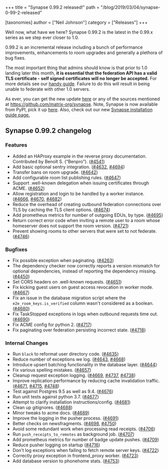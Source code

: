 +++
title = "Synapse 0.99.2 released!"
path = "/blog/2019/03/04/synapse-0-99-2-released"

[taxonomies]
author = ["Neil Johnson"]
category = ["Releases"]
+++

Well now, what have we here? Synapse 0.99.2 is the latest in the 0.99.x series as we step ever closer to 1.0.

0.99.2 is an incremental release including a bunch of performance improvements, enhancements to room upgrades and generally a plethora of bug fixes.

The most important thing that admins should know is that prior to 1.0 landing later this month, <strong>it is essential that the federation API has a valid TLS certificate - self signed certificates will no longer be accepted.</strong> For more details see our <a href="https://github.com/matrix-org/synapse/blob/master/docs/MSC1711_certificates_FAQ.md">handy guide</a>. Failure to do this will result in being unable to federate with other 1.0 servers.

As ever, you can get the new update <a href="https://github.com/matrix-org/synapse/releases/tag/v0.99.2">here</a> or any of the sources mentioned at <a href="https://github.com/matrix-org/synapse">https://github.com/matrix-org/synapse</a>. Note, Synapse is now available from PyPI, pick it up <a href="https://pypi.org/project/matrix-synapse/">here</a>. Also, check out our new <a href="/docs/guides/installing-synapse">Synapse installation guide page.</a>

<h2>Synapse 0.99.2 changelog</h2>
<h3>Features</h3>
<ul>
 	<li>Added an HAProxy example in the reverse proxy documentation. Contributed by Benoît S. (“Benpro”). (<a href="https://github.com/matrix-org/synapse/issues/4541" data-hovercard-type="issue" data-hovercard-url="/matrix-org/synapse/issues/4541/hovercard">#4541</a>)</li>
 	<li>Add basic optional sentry integration. (<a href="https://github.com/matrix-org/synapse/issues/4632" data-hovercard-type="pull_request" data-hovercard-url="/matrix-org/synapse/pull/4632/hovercard">#4632</a>, <a href="https://github.com/matrix-org/synapse/issues/4694" data-hovercard-type="pull_request" data-hovercard-url="/matrix-org/synapse/pull/4694/hovercard">#4694</a>)</li>
 	<li>Transfer bans on room upgrade. (<a href="https://github.com/matrix-org/synapse/issues/4642" data-hovercard-type="pull_request" data-hovercard-url="/matrix-org/synapse/pull/4642/hovercard">#4642</a>)</li>
 	<li>Add configurable room list publishing rules. (<a href="https://github.com/matrix-org/synapse/issues/4647" data-hovercard-type="pull_request" data-hovercard-url="/matrix-org/synapse/pull/4647/hovercard">#4647</a>)</li>
 	<li>Support .well-known delegation when issuing certificates through ACME. (<a href="https://github.com/matrix-org/synapse/issues/4652" data-hovercard-type="pull_request" data-hovercard-url="/matrix-org/synapse/pull/4652/hovercard">#4652</a>)</li>
 	<li>Allow registration and login to be handled by a worker instance. (<a href="https://github.com/matrix-org/synapse/issues/4666" data-hovercard-type="pull_request" data-hovercard-url="/matrix-org/synapse/pull/4666/hovercard">#4666</a>, <a href="https://github.com/matrix-org/synapse/issues/4670" data-hovercard-type="pull_request" data-hovercard-url="/matrix-org/synapse/pull/4670/hovercard">#4670</a>, <a href="https://github.com/matrix-org/synapse/issues/4682" data-hovercard-type="pull_request" data-hovercard-url="/matrix-org/synapse/pull/4682/hovercard">#4682</a>)</li>
 	<li>Reduce the overhead of creating outbound federation connections over TLS by caching the TLS client options. (<a href="https://github.com/matrix-org/synapse/issues/4674" data-hovercard-type="pull_request" data-hovercard-url="/matrix-org/synapse/pull/4674/hovercard">#4674</a>)</li>
 	<li>Add prometheus metrics for number of outgoing EDUs, by type. (<a href="https://github.com/matrix-org/synapse/issues/4695" data-hovercard-type="pull_request" data-hovercard-url="/matrix-org/synapse/pull/4695/hovercard">#4695</a>)</li>
 	<li>Return correct error code when inviting a remote user to a room whose homeserver does not support the room version. (<a href="https://github.com/matrix-org/synapse/issues/4721" data-hovercard-type="pull_request" data-hovercard-url="/matrix-org/synapse/pull/4721/hovercard">#4721</a>)</li>
 	<li>Prevent showing rooms to other servers that were set to not federate. (<a href="https://github.com/matrix-org/synapse/issues/4746" data-hovercard-type="pull_request" data-hovercard-url="/matrix-org/synapse/pull/4746/hovercard">#4746</a>)</li>
</ul>
<h3>Bugfixes</h3>
<ul>
 	<li>Fix possible exception when paginating. (<a href="https://github.com/matrix-org/synapse/issues/4263" data-hovercard-type="pull_request" data-hovercard-url="/matrix-org/synapse/pull/4263/hovercard">#4263</a>)</li>
 	<li>The dependency checker now correctly reports a version mismatch for optional
dependencies, instead of reporting the dependency missing. (<a href="https://github.com/matrix-org/synapse/issues/4450" data-hovercard-type="pull_request" data-hovercard-url="/matrix-org/synapse/pull/4450/hovercard">#4450</a>)</li>
 	<li>Set CORS headers on .well-known requests. (<a href="https://github.com/matrix-org/synapse/issues/4651" data-hovercard-type="pull_request" data-hovercard-url="/matrix-org/synapse/pull/4651/hovercard">#4651</a>)</li>
 	<li>Fix kicking guest users on guest access revocation in worker mode. (<a href="https://github.com/matrix-org/synapse/issues/4667" data-hovercard-type="pull_request" data-hovercard-url="/matrix-org/synapse/pull/4667/hovercard">#4667</a>)</li>
 	<li>Fix an issue in the database migration script where the
<code>e2e_room_keys.is_verified</code> column wasn't considered as
a boolean. (<a href="https://github.com/matrix-org/synapse/issues/4680" data-hovercard-type="issue" data-hovercard-url="/matrix-org/synapse/issues/4680/hovercard">#4680</a>)</li>
 	<li>Fix TaskStopped exceptions in logs when outbound requests time out. (<a href="https://github.com/matrix-org/synapse/issues/4690" data-hovercard-type="pull_request" data-hovercard-url="/matrix-org/synapse/pull/4690/hovercard">#4690</a>)</li>
 	<li>Fix ACME config for python 2. (<a href="https://github.com/matrix-org/synapse/issues/4717" data-hovercard-type="pull_request" data-hovercard-url="/matrix-org/synapse/pull/4717/hovercard">#4717</a>)</li>
 	<li>Fix paginating over federation persisting incorrect state. (<a href="https://github.com/matrix-org/synapse/issues/4718" data-hovercard-type="pull_request" data-hovercard-url="/matrix-org/synapse/pull/4718/hovercard">#4718</a>)</li>
</ul>
<h3>Internal Changes</h3>
<ul>
 	<li>Run <code>black</code> to reformat user directory code. (<a href="https://github.com/matrix-org/synapse/issues/4635" data-hovercard-type="pull_request" data-hovercard-url="/matrix-org/synapse/pull/4635/hovercard">#4635</a>)</li>
 	<li>Reduce number of exceptions we log. (<a href="https://github.com/matrix-org/synapse/issues/4643" data-hovercard-type="pull_request" data-hovercard-url="/matrix-org/synapse/pull/4643/hovercard">#4643</a>, <a href="https://github.com/matrix-org/synapse/issues/4668" data-hovercard-type="pull_request" data-hovercard-url="/matrix-org/synapse/pull/4668/hovercard">#4668</a>)</li>
 	<li>Introduce upsert batching functionality in the database layer. (<a href="https://github.com/matrix-org/synapse/issues/4644" data-hovercard-type="pull_request" data-hovercard-url="/matrix-org/synapse/pull/4644/hovercard">#4644</a>)</li>
 	<li>Fix various spelling mistakes. (<a href="https://github.com/matrix-org/synapse/issues/4657" data-hovercard-type="pull_request" data-hovercard-url="/matrix-org/synapse/pull/4657/hovercard">#4657</a>)</li>
 	<li>Cleanup request exception logging. (<a href="https://github.com/matrix-org/synapse/issues/4669" data-hovercard-type="pull_request" data-hovercard-url="/matrix-org/synapse/pull/4669/hovercard">#4669</a>, <a href="https://github.com/matrix-org/synapse/issues/4737" data-hovercard-type="pull_request" data-hovercard-url="/matrix-org/synapse/pull/4737/hovercard">#4737</a>, <a href="https://github.com/matrix-org/synapse/issues/4738" data-hovercard-type="pull_request" data-hovercard-url="/matrix-org/synapse/pull/4738/hovercard">#4738</a>)</li>
 	<li>Improve replication performance by reducing cache invalidation traffic. (<a href="https://github.com/matrix-org/synapse/issues/4671" data-hovercard-type="pull_request" data-hovercard-url="/matrix-org/synapse/pull/4671/hovercard">#4671</a>, <a href="https://github.com/matrix-org/synapse/issues/4715" data-hovercard-type="pull_request" data-hovercard-url="/matrix-org/synapse/pull/4715/hovercard">#4715</a>, <a href="https://github.com/matrix-org/synapse/issues/4748" data-hovercard-type="pull_request" data-hovercard-url="/matrix-org/synapse/pull/4748/hovercard">#4748</a>)</li>
 	<li>Test against Postgres 9.5 as well as 9.4. (<a href="https://github.com/matrix-org/synapse/issues/4676" data-hovercard-type="pull_request" data-hovercard-url="/matrix-org/synapse/pull/4676/hovercard">#4676</a>)</li>
 	<li>Run unit tests against python 3.7. (<a href="https://github.com/matrix-org/synapse/issues/4677" data-hovercard-type="pull_request" data-hovercard-url="/matrix-org/synapse/pull/4677/hovercard">#4677</a>)</li>
 	<li>Attempt to clarify installation instructions/config. (<a href="https://github.com/matrix-org/synapse/issues/4681" data-hovercard-type="pull_request" data-hovercard-url="/matrix-org/synapse/pull/4681/hovercard">#4681</a>)</li>
 	<li>Clean up gitignores. (<a href="https://github.com/matrix-org/synapse/issues/4688" data-hovercard-type="pull_request" data-hovercard-url="/matrix-org/synapse/pull/4688/hovercard">#4688</a>)</li>
 	<li>Minor tweaks to acme docs. (<a href="https://github.com/matrix-org/synapse/issues/4689" data-hovercard-type="pull_request" data-hovercard-url="/matrix-org/synapse/pull/4689/hovercard">#4689</a>)</li>
 	<li>Improve the logging in the pusher process. (<a href="https://github.com/matrix-org/synapse/issues/4691" data-hovercard-type="pull_request" data-hovercard-url="/matrix-org/synapse/pull/4691/hovercard">#4691</a>)</li>
 	<li>Better checks on newsfragments. (<a href="https://github.com/matrix-org/synapse/issues/4698" data-hovercard-type="pull_request" data-hovercard-url="/matrix-org/synapse/pull/4698/hovercard">#4698</a>, <a href="https://github.com/matrix-org/synapse/issues/4750" data-hovercard-type="pull_request" data-hovercard-url="/matrix-org/synapse/pull/4750/hovercard">#4750</a>)</li>
 	<li>Avoid some redundant work when processing read receipts. (<a href="https://github.com/matrix-org/synapse/issues/4706" data-hovercard-type="pull_request" data-hovercard-url="/matrix-org/synapse/pull/4706/hovercard">#4706</a>)</li>
 	<li>Run <code>push_receipts_to_remotes</code> as background job. (<a href="https://github.com/matrix-org/synapse/issues/4707" data-hovercard-type="pull_request" data-hovercard-url="/matrix-org/synapse/pull/4707/hovercard">#4707</a>)</li>
 	<li>Add prometheus metrics for number of badge update pushes. (<a href="https://github.com/matrix-org/synapse/issues/4709" data-hovercard-type="pull_request" data-hovercard-url="/matrix-org/synapse/pull/4709/hovercard">#4709</a>)</li>
 	<li>Reduce pusher logging on startup (<a href="https://github.com/matrix-org/synapse/issues/4716" data-hovercard-type="pull_request" data-hovercard-url="/matrix-org/synapse/pull/4716/hovercard">#4716</a>)</li>
 	<li>Don't log exceptions when failing to fetch remote server keys. (<a href="https://github.com/matrix-org/synapse/issues/4722" data-hovercard-type="pull_request" data-hovercard-url="/matrix-org/synapse/pull/4722/hovercard">#4722</a>)</li>
 	<li>Correctly proxy exception in frontend_proxy worker. (<a href="https://github.com/matrix-org/synapse/issues/4723" data-hovercard-type="pull_request" data-hovercard-url="/matrix-org/synapse/pull/4723/hovercard">#4723</a>)</li>
 	<li>Add database version to phonehome stats. (<a href="https://github.com/matrix-org/synapse/issues/4753" data-hovercard-type="pull_request" data-hovercard-url="/matrix-org/synapse/pull/4753/hovercard">#4753</a>)</li>
</ul>
